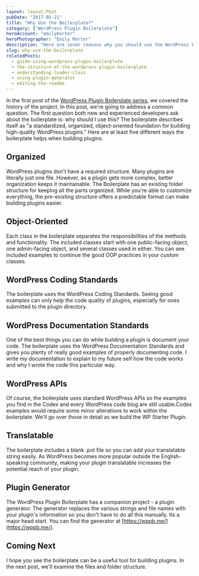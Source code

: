 ```yaml
---
layout: layout:Post
pubDate: "2017-05-21"
title: "Why Use the Boilerplate?"
category: ["WordPress Plugin Boilerplate"]
heroAccount: "emilymorter"
heroPhotographer: "Emily Morter"
description: "Here are seven reasons why you should use the WordPress Plugin Boilerplate to make WordPress plugins in the second post in the series."
slug: why-use-the-boilerplate
relatedPosts:
  - guide-using-wordpress-plugin-boilerplate
  - the-structure-of-the-wordpress-plugin-boilerplate
  - understanding-loader-class
  - using-plugin-generator
  - editing-the-readme
---
```


In the first post of the [WordPress Plugin Boilerplate series](/post/guide-using-wordpress-plugin-boilerplate/), we covered the history of the project. In this post, we're going to address a common question. The first question both new and experienced developers ask about the boilerplate is: why should I use this? The boilerplate describes itself as "a standardized, organized, object-oriented foundation for building high-quality WordPress plugins." Here are at least five different ways the boilerplate helps when building plugins.

## Organized

WordPress plugins don't have a required structure. Many plugins are literally just one file. However, as a plugin gets more complex, better organization keeps it maintainable. The Boilerplate has an existing folder structure for keeping all the parts organized. While you're able to customize everything, the pre-existing structure offers a predictable format can make building plugins easier.

## Object-Oriented

Each class in the boilerplate separates the responsibilities of the methods and functionality. The included classes start with one public-facing object, one admin-facing object, and several classes used in either. You can see included examples to continue the good OOP practices in your custom classes.

## WordPress Coding Standards

The boilerplate uses the WordPress Coding Standards. Seeing good examples can only help the code quality of plugins, especially for ones submitted to the plugin directory.

## WordPress Documentation Standards

One of the best things you can do while building a plugin is document your code. The boilerplate uses the WordPress Documentation Standards and gives you plenty of really good examples of properly documenting code. I write my documentation to explain to my future self how the code works and why I wrote the code this particular way.

## WordPress APIs

Of course, the boilerplate uses standard WordPress APIs so the examples you find in the Codex and every WordPress code blog are still usable.Codex examples would require some minor alterations to work within the boilerplate. We'll go over those in detail as we build the WP Starter Plugin.

## Translatable

The boilerplate includes a blank .pot file so you can add your translatable string easily. As WordPress becomes more popular outside the English-speaking community, making your plugin translatable increases the potential reach of your plugin.

## Plugin Generator

The WordPress Plugin Boilerplate has a companion project - a plugin generator. The generator replaces the various strings and file names with your plugin's information so you don't have to do all this manually. Its a major head start. You can find the generator at [https://wppb.me/](https://wppb.me/).

## Coming Next

I hope you see the boilerplate can be a useful tool for building plugins. In the next post, we'll examine the files and folder structure.
